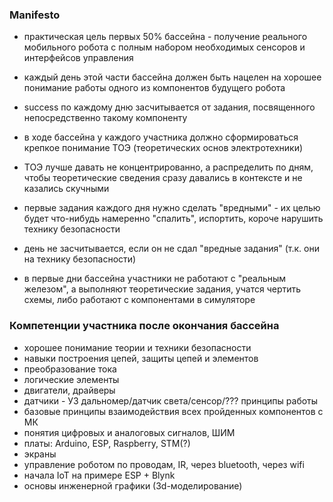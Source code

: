 ### Manifesto

- практическая цель первых 50% бассейна - получение реального мобильного робота с полным набором необходимых сенсоров и интерфейсов управления
- каждый день этой части бассейна должен быть нацелен на хорошее понимание работы одного из компонентов будущего робота
- success по каждому дню засчитывается от задания, посвященного непосредственно такому компоненту

- в ходе бассейна у каждого участника должно сформироваться крепкое понимание ТОЭ (теоретических основ электротехники)
- ТОЭ лучше давать не концентрированно, а распределить по дням, чтобы теоретические сведения сразу давались в контексте и не казались скучными

- первые задания каждого дня нужно сделать "вредными" - их целью будет что-нибудь намеренно "спалить", испортить, короче нарушить технику безопасности
- день не засчитывается, если он не сдал "вредные задания" (т.к. они на технику безопасности)

- в первые дни бассейна участники не работают с "реальным железом", а выполняют теоретические задания, учатся чертить схемы, либо работают с компонентами в симуляторе

### Компетенции участника после окончания бассейна

- хорошее понимание теории и техники безопасности
- навыки построения цепей, защиты цепей и элементов
- преобразование тока
- логические элементы
- двигатели, драйверы
- датчики - УЗ дальномер/датчик света/сенсор/??? принципы работы 
- базовые принципы взаимодействия всех пройденных компонентов с МК
- понятия цифровых и аналоговых сигналов, ШИМ
- платы: Arduino, ESP, Raspberry, STM(?)
- экраны
- управление роботом по проводам, IR, через bluetooth, через wifi
- начала IoT на примере ESP + Blynk
- основы инженерной графики (3d-моделирование)

